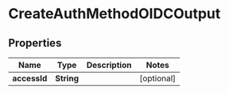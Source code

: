 

# CreateAuthMethodOIDCOutput

## Properties

Name | Type | Description | Notes
------------ | ------------- | ------------- | -------------
**accessId** | **String** |  |  [optional]



